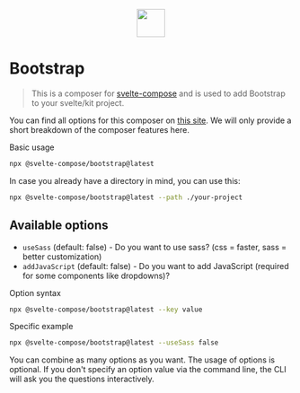 
<p align="center">
    <img src="https://svelte-compose.com/composer/bootstrap/logo.svg" height="50" />
</p>

# Bootstrap

> This is a composer for [svelte-compose](https://svelte-compose.com) and is used to add Bootstrap to your svelte/kit project.

You can find all options for this composer on [this site](https://svelte-compose.com/composer/bootstrap). We will only provide a short breakdown of the composer features here.

Basic usage
```sh
npx @svelte-compose/bootstrap@latest
```

In case you already have a directory in mind, you can use this:
```sh
npx @svelte-compose/bootstrap@latest --path ./your-project
```


## Available options

    
- `useSass` (default: false) - Do you want to use sass? (css = faster, sass = better customization)
- `addJavaScript` (default: false) - Do you want to add JavaScript (required for some components like dropdowns)?


Option syntax
```sh
npx @svelte-compose/bootstrap@latest --key value
```

Specific example
```sh
npx @svelte-compose/bootstrap@latest --useSass false
```

You can combine as many options as you want. The usage of options is optional. If you don't specify an option value via the command line, the CLI will ask you the questions interactively.


